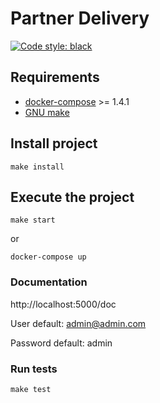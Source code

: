 # Partner Delivery

[![Code style: black](https://img.shields.io/badge/code%20style-black-000000.svg)](https://github.com/psf/black)

## Requirements

- [docker-compose](https://docs.docker.com/compose/install/) >= 1.4.1
- [GNU make](https://www.gnu.org/software/make/)

## Install project

    make install

## Execute the project

    make start

or

    docker-compose up

### Documentation

http://localhost:5000/doc

User default: admin@admin.com

Password default: admin

### Run tests

    make test
